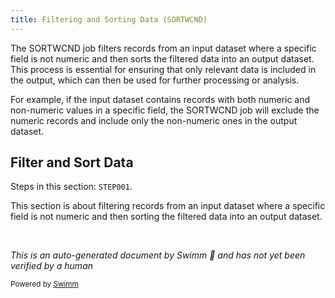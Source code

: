 ```yaml
---
title: Filtering and Sorting Data (SORTWCND)
---
```

The SORTWCND job filters records from an input dataset where a specific field is not numeric and then sorts the filtered data into an output dataset. This process is essential for ensuring that only relevant data is included in the output, which can then be used for further processing or analysis.

For example, if the input dataset contains records with both numeric and non-numeric values in a specific field, the SORTWCND job will exclude the numeric records and include only the non-numeric ones in the output dataset.

## Filter and Sort Data

Steps in this section: `STEP001`.

This section is about filtering records from an input dataset where a specific field is not numeric and then sorting the filtered data into an output dataset.

&nbsp;

*This is an auto-generated document by Swimm 🌊 and has not yet been verified by a human*

<SwmMeta version="3.0.0" repo-id="Z2l0aHViJTNBJTNBbWFpbmZyYW1lJTNBJTNBU3dpbW0tRGVtbw==" repo-name="mainframe"><sup>Powered by [Swimm](/)</sup></SwmMeta>
